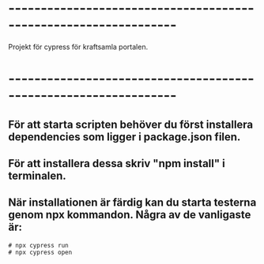 # ----------------------------------------------------------------
Projekt för cypress för kraftsamla portalen.
# ----------------------------------------------------------------

## För att starta scripten behöver du först installera dependencies som ligger i package.json filen.
## För att installera dessa skriv "npm install" i terminalen. 
## När installationen är färdig kan du starta testerna genom npx kommandon. Några av de vanligaste är:
    # npx cypress run
    # npx cypress open
